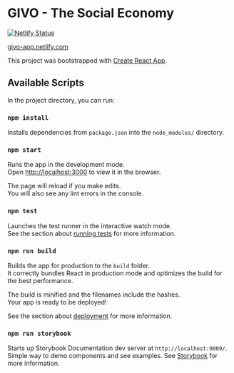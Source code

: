 # GIVO - The Social Economy

[![Netlify Status](https://api.netlify.com/api/v1/badges/b165d998-2bc8-41a3-8a83-cbc1c7cd6079/deploy-status)](https://app.netlify.com/sites/givo-app/deploys)

[givo-app.netlify.com](https://givo-app.netlify.com/)

This project was bootstrapped with [Create React App](https://github.com/facebook/create-react-app).

## Available Scripts

In the project directory, you can run:

### `npm install`

Installs dependencies from `package.json` into the `node_modules/` directory.

### `npm start`

Runs the app in the development mode.<br />
Open [http://localhost:3000](http://localhost:3000) to view it in the browser.

The page will reload if you make edits.<br />
You will also see any lint errors in the console.

### `npm test`

Launches the test runner in the interactive watch mode.<br />
See the section about [running tests](https://facebook.github.io/create-react-app/docs/running-tests) for more information.

### `npm run build`

Builds the app for production to the `build` folder.<br />
It correctly bundles React in production mode and optimizes the build for the best performance.

The build is minified and the filenames include the hashes.<br />
Your app is ready to be deployed!

See the section about [deployment](https://facebook.github.io/create-react-app/docs/deployment) for more information.

### `npm run storybook`

Starts up Storybook Documentation dev server at `http://localhost:9009/`. Simple way to demo components and see examples. See [Storybook](https://storybook.js.org/docs/basics/introduction/) for more information.
